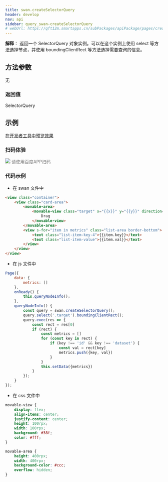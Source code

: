 ```yaml
---
title: swan.createSelectorQuery
header: develop
nav: api
sidebar: query_swan-createSelectorQuery
# webUrl: https://qft12m.smartapps.cn/subPackages/apiPackage/pages/createSelectorQuery/createSelectorQuery
---
```

 

 

**解释**： 返回一个 SelectorQuery 对象实例。可以在这个实例上使用 select 等方法选择节点，并使用 boundingClientRect 等方法选择需要查询的信息。

 

## 方法参数 

无

### 返回值

SelectorQuery
## 示例

<a href="swanide://fragment/7ed9d2e0008a76a4794f151d63c947481574311743406" title="在开发者工具中预览效果" target="_self">在开发者工具中预览效果</a> 

### 扫码体验

<div class='scan-code-container'>
    <img src="https://b.bdstatic.com/miniapp/assets/images/doc_demo/pages_createSelectorQuery.png" class="demo-qrcode-image" />
    <font color=#777 12px>请使用百度APP扫码</font>
</div>
 


### 代码示例 



* 在 swan 文件中

```html
<view class="container">
    <view class="card-area">
        <movable-area>
            <movable-view class="target" x="{{x}}" y="{{y}}" direction="all" bindchange="queryNodeInfo">
                Drag
            </movable-view>
        </movable-area>
        <view s-for="item in metrics" class="list-area border-bottom">
            <text class="list-item-key-4">{{item.key}}</text>
            <text class="list-item-value">{{item.val}}</text>
        </view>
    </view>
</view>
```

* 在 js 文件中

```js
Page({
    data: {
        metrics: []
    },
    onReady() {
        this.queryNodeInfo();
    },
    queryNodeInfo() {
        const query = swan.createSelectorQuery();
        query.select('.target').boundingClientRect();
        query.exec(res => {
            const rect = res[0]
            if (rect) {
                const metrics = []
                for (const key in rect) {
                    if (key !== 'id' && key !== 'dataset') {
                        const val = rect[key]
                        metrics.push({key, val})
                    }
                }
                this.setData({metrics})
            }
        });
    }
});
```
* 在 css 文件中

```css
movable-view {
    display: flex;
    align-items: center;
    justify-content: center;
    height: 100rpx;
    width: 100rpx;
    background: #38f;
    color: #fff;  
}

movable-area {
    height: 400rpx;
    width: 400rpx;
    background-color: #ccc;
    overflow: hidden;
}
```

